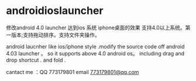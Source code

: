 androidioslauncher
==================

修改android 4.0 launcher 达到ios 系统 iphone桌面的效果 支持4.0以上系统。第一版本;支持拖动排序。支持文件夹操作。


android laucnher like ios/iphone style .modify the source code off android 4.03 launcher 。
so it supports above 4.0 android os。
including drag and drop shortcut . and fold .

cantact me ：QQ 773179801
email 773179801@qq.com
